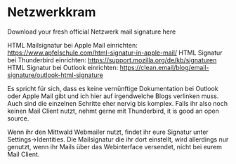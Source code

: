 # Netzwerkkram

Download your fresh official Netzwerk mail signature here


HTML Mailsignatur bei Apple Mail einrichten: https://www.apfelschule.com/html-signatur-in-apple-mail/
HTML Signatur bei Thunderbird einrichten: https://support.mozilla.org/de/kb/signaturen
HTML Signatur bei Outlook einrichten: https://clean.email/blog/email-signature/outlook-html-signature

Es spricht für sich, dass es keine vernünftige Dokumentation bei Outlook oder Apple Mail gibt und ich hier auf irgendwelche Blogs verlinken muss. Auch sind die einzelnen Schritte eher nervig bis komplex. Falls ihr also noch keinen Mail Client nutzt, nehmt gerne mit Thunderbird, it is good an open source.

Wenn ihr den Mittwald Webmailer nutzt, findet ihr eure Signatur unter Settings->Identities. Die Mailsignatur die ihr dort einstellt, wird allerdings nur genutzt, wenn ihr Mails über das Webinterface versendet, nicht bei eurem Mail Client.